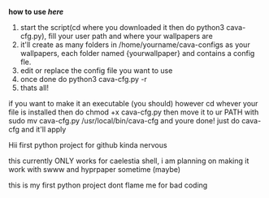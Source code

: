 **how to use ***here*****
1. start the script(cd where you downloaded it then do python3 cava-cfg.py), fill your user path and where your wallpapers are
2. it'll create as many folders in /home/yourname/cava-configs as your wallpapers, each folder named {yourwallpaper} and contains a config fle.
3. edit or replace the config file you want to use
4. once done do python3 cava-cfg.py -r
5. thats all!
   
if you want to make it an executable (you should) however cd whever your file is installed then do chmod +x cava-cfg.py then move it to ur PATH with sudo mv cava-cfg.py /usr/local/bin/cava-cfg and youre done! just do cava-cfg and it'll apply

Hii first python project for github kinda nervous

this currently ONLY works for caelestia shell, i am planning on making it work with swww and hyprpaper sometime (maybe)

this is my first python project dont flame me for bad coding

